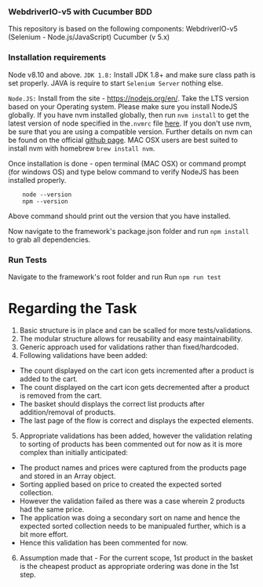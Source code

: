 ### WebdriverIO-v5 with Cucumber BDD
This repository is based on the following components:
WebdriverIO-v5 (Selenium - Node.js/JavaScript)
Cucumber (v 5.x)

### Installation requirements
Node v8.10 and above.
`JDK 1.8:` Install JDK 1.8+ and make sure class path is set properly. JAVA is require to start `Selenium Server` nothing else.

`Node.JS:` Install from the site - https://nodejs.org/en/.
Take the LTS version based on your Operating system.
Please make sure you install NodeJS globally.
If you have nvm installed globally, then run `nvm install` to get the latest version of node specified in the`.nvmrc` file [here](/.nvmrc).  If you don't use nvm, be sure that you are using a compatible version. Further details on nvm can be found on the official [github page](https://github.com/creationix/nvm). MAC OSX users are best suited to install nvm with homebrew `brew install nvm`.

Once installation is done - open terminal (MAC OSX) or command prompt (for windows OS) and type below command to verify NodeJS has been installed properly.

        node --version
        npm --version

Above command should print out the version that you have installed.

Now navigate to the framework's package.json folder and run `npm install` to grab all dependencies.


### Run Tests
Navigate to the framework's root folder and run Run `npm run test`


# Regarding the Task
1. Basic structure is in place and can be scalled for more tests/validations.
2. The modular structure allows for reusability and easy maintainability.
3. Generic approach used for validations rather than fixed/hardcoded.
4. Following validations have been added:
  - The count displayed on the cart icon gets incremented after a product is added to the cart.
  - The count displayed on the cart icon gets decremented after a product is removed from the cart.
  - The basket should displays the correct list products after addition/removal of products.
  - The last page of the flow is correct and displays the expected elements.
5. Appropriate validations has been added, however the validation relating to sorting of products has been commented out for now as it is more complex than initially anticipated:
  - The product names and prices were captured from the products page and stored in an Array object.
  - Sorting applied based on price to created the expected sorted collection.
  - However the validation failed as there was a case wherein 2 products had the same price.
  - The application was doing a secondary sort on name and hence the expected sorted collection needs to be   manipualed further, which is a bit more effort.
  - Hence this validation has been commented for now.
6. Assumption made that - For the current scope, 1st product in the basket is the cheapest product as appropriate ordering was done in the 1st step.